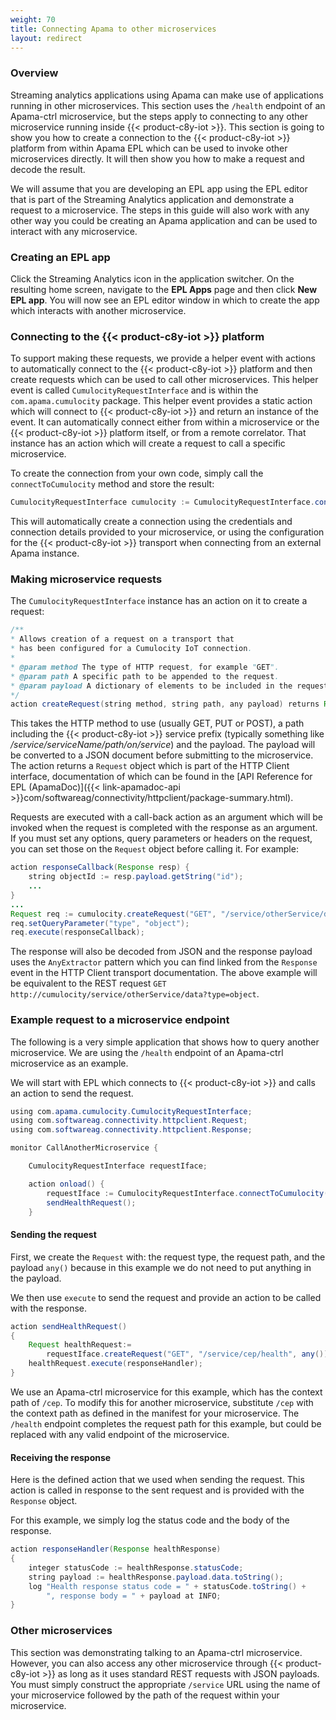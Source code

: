```yaml
---
weight: 70
title: Connecting Apama to other microservices
layout: redirect
---
```


### Overview

Streaming analytics applications using Apama can make use of applications running in other microservices. This section uses the `/health` endpoint of an Apama-ctrl microservice, but the steps apply to connecting to any other microservice running inside {{< product-c8y-iot >}}. This section is going to show you how to create a connection to the {{< product-c8y-iot >}} platform from within Apama EPL which can be used to invoke other microservices directly. It will then show you how to make a request and decode the result.

We will assume that you are developing an EPL app using the EPL editor that is part of the Streaming Analytics application and demonstrate a request to a microservice. The steps in this guide will also work with any other way you could be creating an Apama application and can be used to interact with any microservice.

### Creating an EPL app

Click the Streaming Analytics icon in the application switcher. On the resulting home screen, navigate to the **EPL Apps** page and then click **New EPL app**. You will now see an EPL editor window in which to create the app which interacts with another microservice.

### Connecting to the {{< product-c8y-iot >}} platform

To support making these requests, we provide a helper event with actions to automatically connect to the {{< product-c8y-iot >}} platform and then create requests which can be used to call other microservices. This helper event is called `CumulocityRequestInterface` and is within the `com.apama.cumulocity` package. This helper event provides a static action which will connect to {{< product-c8y-iot >}} and return an instance of the event. It can automatically connect either from within a microservice or the {{< product-c8y-iot >}} platform itself, or from a remote correlator. That instance has an action which will create a request to call a specific microservice.

To create the connection from your own code, simply call the `connectToCumulocity` method and store the result:

```java
CumulocityRequestInterface cumulocity := CumulocityRequestInterface.connectToCumulocity();
```

This will automatically create a connection using the credentials and connection details provided to your microservice, or using the configuration for the {{< product-c8y-iot >}} transport when connecting from an external Apama instance.

### Making microservice requests

The `CumulocityRequestInterface` instance has an action on it to create a request:

```java
/**
* Allows creation of a request on a transport that
* has been configured for a Cumulocity IoT connection.
*
* @param method The type of HTTP request, for example "GET".
* @param path A specific path to be appended to the request.
* @param payload A dictionary of elements to be included in the request.
*/
action createRequest(string method, string path, any payload) returns Request
```

This takes the HTTP method to use (usually GET, PUT or POST), a path including the {{< product-c8y-iot >}} service prefix (typically something like */service/serviceName/path/on/service*) and the payload. The payload will be converted to a JSON document before submitting to the microservice. The action returns a `Request` object which is part of the HTTP Client interface, documentation of which can be found in the [API Reference for EPL (ApamaDoc)]({{< link-apamadoc-api >}}com/softwareag/connectivity/httpclient/package-summary.html).

Requests are executed with a call-back action as an argument which will be invoked when the request is completed with the response as an argument. If you must set any options, query parameters or headers on the request, you can set those on the `Request` object before calling it. For example:

```java
action responseCallback(Response resp) {
    string objectId := resp.payload.getString("id");
    ...
}
...
Request req := cumulocity.createRequest("GET", "/service/otherService/data", any());
req.setQueryParameter("type", "object");
req.execute(responseCallback);
```

The response will also be decoded from JSON and the response payload uses the `AnyExtractor` pattern which you can find linked from the `Response` event in the HTTP Client transport documentation. The above example will be equivalent to the REST request `GET http://cumulocity/service/otherService/data?type=object`.

### Example request to a microservice endpoint

The following is a very simple application that shows how to query another microservice. We are using the `/health` endpoint of an Apama-ctrl microservice as an example.

We will start with EPL which connects to {{< product-c8y-iot >}} and calls an action to send the request.

```java
using com.apama.cumulocity.CumulocityRequestInterface;
using com.softwareag.connectivity.httpclient.Request;
using com.softwareag.connectivity.httpclient.Response;

monitor CallAnotherMicroservice {

	CumulocityRequestInterface requestIface;

	action onload() {
		requestIface := CumulocityRequestInterface.connectToCumulocity();
		sendHealthRequest();
	}
```

#### Sending the request

First, we create the `Request` with: the request type, the request path, and the payload `any()` because in this example we do not need to put anything in the payload.

We then use `execute` to send the request and provide an action to be called with the response.

```java
action sendHealthRequest()
{
	Request healthRequest:=
		requestIface.createRequest("GET", "/service/cep/health", any());
	healthRequest.execute(responseHandler);
}
```

We use an Apama-ctrl microservice for this example, which has the context path of `/cep`. To modify this for another microservice, substitute `/cep` with the context path as defined in the manifest for your microservice.
The `/health` endpoint completes the request path for this example, but could be replaced with any valid endpoint of the microservice.

#### Receiving the response

Here is the defined action that we used when sending the request. This action is called in response to the sent request and is provided with the `Response` object.

For this example, we simply log the status code and the body of the response.

```java
action responseHandler(Response healthResponse)
{
	integer statusCode := healthResponse.statusCode;
	string payload := healthResponse.payload.data.toString();
	log "Health response status code = " + statusCode.toString() +
		", response body = " + payload at INFO;
}
```

### Other microservices

This section was demonstrating talking to an Apama-ctrl microservice. However, you can also access any other microservice through {{< product-c8y-iot >}} as long as it uses standard REST requests with JSON payloads. You must simply construct the appropriate `/service` URL using the name of your microservice followed by the path of the request within your microservice.
